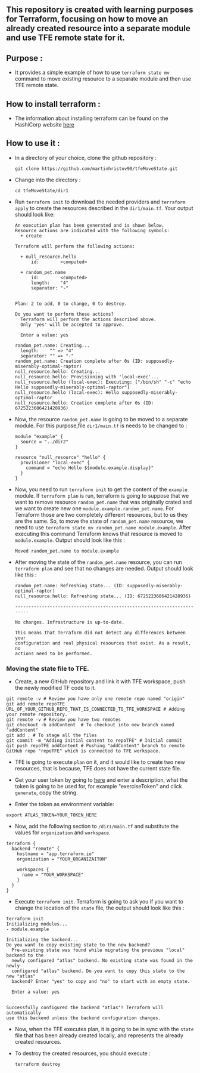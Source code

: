 ## This repository is created with learning purposes for Terraform, focusing on how to move an already created resource into a separate module and use TFE remote state for it.

## Purpose :

- It provides a simple example of how to use `terraform state mv` command to move existing resource to a separate module and then use TFE remote state.

## How to install terraform : 

- The information about installing terraform can be found on the HashiCorp website 
[here](https://learn.hashicorp.com/terraform/getting-started/install.html)

## How to use it :

- In a directory of your choice, clone the github repository :
    ```
    git clone https://github.com/martinhristov90/tfeMoveState.git
    ```
- Change into the directory :
    ```
    cd tfeMoveState/dir1
    ```
- Run `terraform init` to download the needed providers and `terraform apply` to create the resources described in the `dir1/main.tf`. Your output should look like:
    ```
    An execution plan has been generated and is shown below.
    Resource actions are indicated with the following symbols:
      + create

    Terraform will perform the following actions:

      + null_resource.hello
          id:        <computed>

      + random_pet.name
          id:        <computed>
          length:    "4"
          separator: "-"


    Plan: 2 to add, 0 to change, 0 to destroy.

    Do you want to perform these actions?
      Terraform will perform the actions described above.
      Only 'yes' will be accepted to approve.

      Enter a value: yes

    random_pet.name: Creating...
      length:    "" => "4"
      separator: "" => "-"
    random_pet.name: Creation complete after 0s (ID: supposedly-miserably-optimal-raptor)
    null_resource.hello: Creating...
    null_resource.hello: Provisioning with 'local-exec'...
    null_resource.hello (local-exec): Executing: ["/bin/sh" "-c" "echo Hello supposedly-miserably-optimal-raptor"]
    null_resource.hello (local-exec): Hello supposedly-miserably-optimal-raptor
    null_resource.hello: Creation complete after 0s (ID: 6725223686421428936)
    ```
- Now, the resource `random_pet.name` is going to be moved to a separate module. For this purpose,file `dir1/main.tf` is needs to be changed to :
    ```
    module "example" {
      source = "../dir2"
    }

    resource "null_resource" "hello" {
      provisioner "local-exec" {
        command = "echo Hello ${module.example.display}"
      }
    }
    ```
- Now, you need to run `terraform init` to get the content of the `example` module. If `terraform plan` is run, terraform is going to suppose that we want to remove resource `random_pet.name` that was originally crated and we want to create new one `module.example.random_pet.name`. For Terraform those are two completely different resources, but to us they are the same. So, to move the state of `random_pet.name` resource, we need to use `terraform state mv random_pet.name module.example`. After executing this command Terraform knows that resource is moved to `module.example`. Output should look like this :
    ```
    Moved random_pet.name to module.example
    ```
- After moving the state of the `random_pet.name` resource, you can run `terraform plan` and see that no changes are needed. Output should look like this :
    ```
    random_pet.name: Refreshing state... (ID: supposedly-miserably-optimal-raptor)
    null_resource.hello: Refreshing state... (ID: 6725223686421428936)

    ------------------------------------------------------------------------

    No changes. Infrastructure is up-to-date.

    This means that Terraform did not detect any differences between your
    configuration and real physical resources that exist. As a result, no
    actions need to be performed.
    ```
### Moving the state file to TFE.
- Create, a new GitHub repository and link it with TFE workspace, push the newly modified TF code to it.
```shell
git remote -v # Review you have only one remote repo named "origin"
git add remote repoTFE URL_OF_YOUR_GITHUB_REPO_THAT_IS_CONNECTED_TO_TFE_WORKSPACE # Adding your remote repository.
git remote -v # Review you have two remotes
git checkout -b addContent  # To checkout into new branch named "addContent"
git add . # To stage all the files
git commit -m "Adding initial content to repoTFE" # Initial commit
git push repoTFE addContent # Pushing "addContent" branch to remote GitHub repo "repoTFE" which is connected to TFE workspace.
```
- TFE is going to execute `plan` on it, and it would like to create two new resources, that is because, TFE does not have the current state file.

- Get your user token by going to [here](https://app.terraform.io/app/settings/tokens) and enter a description, what the token is going to be used for, for example "exerciseToken" and click `generate`, copy the string.
- Enter the token as environment variable:
```shell
export ATLAS_TOKEN=YOUR_TOKEN_HERE
```
- Now, add the following section to `/dir1/main.tf` and substitute the values for `organization` and `workspace`.
```
terraform {
  backend "remote" {
    hostname = "app.terraform.io"
    organization = "YOUR_ORGANIZAITON"

    workspaces {
      name = "YOUR_WORKSPACE"
    }
  }
}
```
- Execute `terraform init`. Terraform is going to ask you if you want to change the location of the `state` file, the output should look like this :
```
terraform init
Initializing modules...
- module.example

Initializing the backend...
Do you want to copy existing state to the new backend?
  Pre-existing state was found while migrating the previous "local" backend to the
  newly configured "atlas" backend. No existing state was found in the newly
  configured "atlas" backend. Do you want to copy this state to the new "atlas"
  backend? Enter "yes" to copy and "no" to start with an empty state.

  Enter a value: yes


Successfully configured the backend "atlas"! Terraform will automatically
use this backend unless the backend configuration changes.
```
- Now, when the TFE executes plan, it is going to be in sync with the `state` file that has been already created locally, and represents the already created resources.

- To destroy the created resources, you should execute :
    ```
    terraform destroy
    ```
